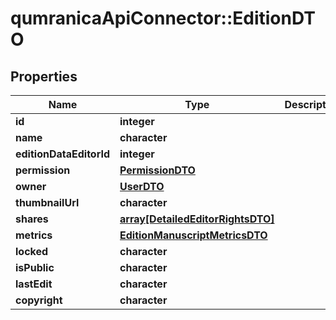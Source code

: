 # qumranicaApiConnector::EditionDTO

## Properties
Name | Type | Description | Notes
------------ | ------------- | ------------- | -------------
**id** | **integer** |  | 
**name** | **character** |  | 
**editionDataEditorId** | **integer** |  | 
**permission** | [**PermissionDTO**](PermissionDTO.md) |  | 
**owner** | [**UserDTO**](UserDTO.md) |  | 
**thumbnailUrl** | **character** |  | [optional] 
**shares** | [**array[DetailedEditorRightsDTO]**](DetailedEditorRightsDTO.md) |  | 
**metrics** | [**EditionManuscriptMetricsDTO**](EditionManuscriptMetricsDTO.md) |  | 
**locked** | **character** |  | 
**isPublic** | **character** |  | 
**lastEdit** | **character** |  | [optional] 
**copyright** | **character** |  | 


